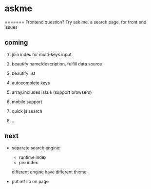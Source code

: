 # askme
=======
Frontend question? Try ask me.
  a search page, for front end issues

coming
------
1. join index for multi-keys input

2. beautify name/description, fulfill data source

3. beautify list

4. autocomplete keys

5. array.includes issue (support browsers)

6. mobile support

7. quick js search

8. ...

next
----
* separate search engine:
  * runtime index
  * pre index

  different engine have different theme

* put ref lib on page

